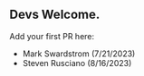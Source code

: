 ## Devs Welcome.  
Add your first PR here:
- Mark Swardstrom (7/21/2023)
- Steven Rusciano (8/16/2023)
